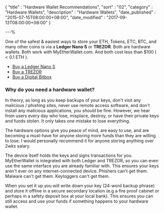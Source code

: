 {
"title"       : "Hardware Wallet Recommendations",
"sort"        : "02",
"category"    : "Hardware Wallets",
"description" : "Hardware Wallets",
"date_published" : "2015-07-15T08:00:00+08:00",
"date_modified"  : "2017-09-13T08:00:00+08:00"
}

---%


One of the safest & easiest ways to store your ETH, Tokens, ETC, BTC, and many other coins is via a **Ledger Nano S** or **TREZOR**. Both are hardware wallets. Both work with MyEtherWallet.com. And both cost less than $100 ( < 0.1 ETH ).

*   [Buy a Ledger Nano S](https://www.ledgerwallet.com/r/fa4b?path=/products/)
*   [Buy a TREZOR](https://trezor.io/?a=myetherwallet.com)
*   [Buy a Digital Bitbox](https://digitalbitbox.com/?ref=mew)

### Why do you need a hardware wallet?

In theory, as long as you keep backups of your keys, don't visit any malicious / phishing sites, never use remote access software, and don't install any malicious applications, you _should_ be fine. However, we hear from users every day who lose, misplace, destroy, or have their private keys and funds stolen. It only takes one mistake to lose everything.

The hardware options give you peace of mind, are easy to use, and are becoming a must-have for anyone storing more funds than they are willing to lose. I would personally recommend it for anyone storing anything over 2wks salary.

The device itself holds the keys and signs transactions for you. MyEtherWallet is integrated with both Ledger and TREZOR, so you can even use the same interface you are already familiar with. This ensures your keys aren't ever on any internet-connected device. Phishers can't get them. Malware can't get them. Keyloggers can't get them.

When you set it up you will write down your key (24-word backup phrase) and store it offline in a secure secondary location (e.g a fire proof cabinet or perhaps in a safety deposit box at your local bank). This ensures you can still access and use your funds if something happens to your hardware wallet.
